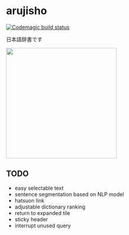 # arujisho


[![Codemagic build status](https://api.codemagic.io/apps/62d0c7c9b2128b2e5dbb1002/62d0c7c9b2128b2e5dbb1001/status_badge.svg)](https://codemagic.io/apps/62d0c7c9b2128b2e5dbb1002/62d0c7c9b2128b2e5dbb1001/latest_build) 

日本語辞書です

<img src="https://user-images.githubusercontent.com/14357110/179152000-e9ff1cbe-7ae7-4b8f-b754-20931804f5c7.png" width="300">

## TODO
- easy selectable text
- sentence segmentation based on NLP model
- hatsuon link
- adjustable dictionary ranking
- return to expanded tile
- sticky header
- interrupt unused query